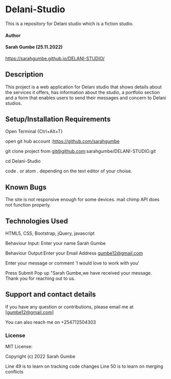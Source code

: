 # Delani-Studio
This is a repository for Delani studio which is a fiction studio.
#### Author
#### Sarah Gumbe (25.11.2022)

https://sarahgumbe.github.io/DELANI-STUDIO/

## Description 
This project is a web application for Delani studio that shows details about the services it offers, has information about the studio, a portfolio section and a form that enables users to send their messages and concern to Delani studios.

## Setup/Installation Requirements
Open Terminal {Ctrl+Alt+T}

open git hub account :https://github.com/sarahgumbe

git clone project from git@github.com:sarahgumbe/DELANI-STUDIO.git

cd Delani-Studio

code . or atom . depending on the text editor of your choise.

## Known Bugs
The site is not responsive enough for some devices.
mail chimp API does not function properly.
## Technologies Used
HTML5,
CSS,
Bootstrap,
jQuery,
javascript

Behaviour	Input:	Enter your name	Sarah Gumbe	

Behaviour	Output:Enter your Email Address	gumbe12@gmail.com	

Enter your message or comment	'I would love to work with you'

Press Submit		Pop up "Sarah Gumbe,we have received your message. Thank you for reaching out to us.
## Support and contact details
If you have any question or contributions, please email me at [gumbe12@gmail.com]

You can also reach me on +254712504303

### License
MIT License:

Copyright (c) 2022 Sarah Gumbe

Line 49 is to learn on tracking code changes
Line 50 is to learn on merging conflicts